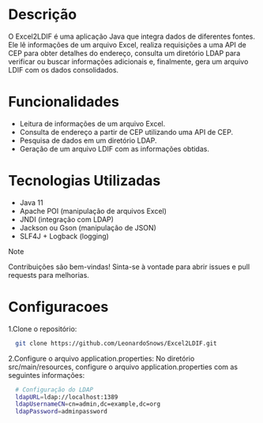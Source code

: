 # Descrição
O Excel2LDIF é uma aplicação Java que integra dados de diferentes fontes. 
Ele lê informações de um arquivo Excel, realiza requisições a uma API de CEP para obter detalhes do endereço, consulta um diretório LDAP para verificar ou buscar informações adicionais e, finalmente, gera um arquivo LDIF com os dados consolidados.

# Funcionalidades
- Leitura de informações de um arquivo Excel.
- Consulta de endereço a partir de CEP utilizando uma API de CEP.
- Pesquisa de dados em um diretório LDAP.
- Geração de um arquivo LDIF com as informações obtidas.

# Tecnologias Utilizadas
- Java 11
- Apache POI (manipulação de arquivos Excel)
- JNDI (integração com LDAP)
- Jackson ou Gson (manipulação de JSON)
- SLF4J + Logback (logging)

> [!NOTE]
> Contribuições são bem-vindas! Sinta-se à vontade para abrir issues e pull requests para melhorias.

# Configuracoes
1.Clone o repositório:
``` sh 
  git clone https://github.com/LeonardoSnows/Excel2LDIF.git
```

2.Configure o arquivo application.properties: No diretório src/main/resources, configure o arquivo application.properties com as seguintes informações:
``` sh   
  # Configuração do LDAP
  ldapURL=ldap://localhost:1389
  ldapUsernameCN=cn=admin,dc=example,dc=org
  ldapPassword=adminpassword
```
